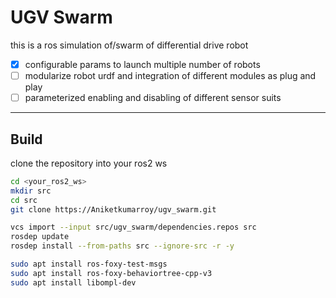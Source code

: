 # UGV Swarm
this is a ros simulation of/swarm of differential drive robot
- [x] configurable params to launch multiple number of robots
- [ ] modularize robot urdf and integration of different modules as plug and play
- [ ] parameterized enabling and disabling of different sensor suits
---

## Build
clone the repository into your ros2 ws
```bash
cd <your_ros2_ws>
mkdir src
cd src
git clone https://Aniketkumarroy/ugv_swarm.git
```

```bash
vcs import --input src/ugv_swarm/dependencies.repos src
rosdep update
rosdep install --from-paths src --ignore-src -r -y
```

```bash
sudo apt install ros-foxy-test-msgs
sudo apt install ros-foxy-behaviortree-cpp-v3
sudo apt install libompl-dev
```
